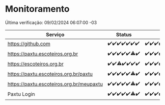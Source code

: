 # Monitoramento

Última verificação: 09/02/2024 06:07:00 -03

|Serviço|Status|Últimas 24h|
|---|---|---|
|https://github.com|<span title="2024-02-02: OK=24">✔️</span><span title="2024-02-03: OK=24">✔️</span><span title="2024-02-04: OK=24">✔️</span><span title="2024-02-05: OK=24">✔️</span><span title="2024-02-06: OK=24">✔️</span><span title="2024-02-07: OK=24">✔️</span><span title="2024-02-08: OK=10">✔️</span>|<span title="08/02/2024 07:06:00 -03 : 200">✔️</span><span title="08/02/2024 08:03:00 -03 : 200">✔️</span><span title="08/02/2024 09:10:00 -03 : 200">✔️</span><span title="08/02/2024 10:05:00 -03 : 200">✔️</span><span title="08/02/2024 11:05:00 -03 : 200">✔️</span><span title="08/02/2024 12:06:00 -03 : 200">✔️</span><span title="08/02/2024 13:07:00 -03 : 200">✔️</span><span title="08/02/2024 14:07:00 -03 : 200">✔️</span><span title="08/02/2024 15:07:00 -03 : 200">✔️</span><span title="08/02/2024 16:04:00 -03 : 200">✔️</span><span title="08/02/2024 17:06:00 -03 : 200">✔️</span><span title="08/02/2024 18:04:00 -03 : 200">✔️</span><span title="08/02/2024 19:05:00 -03 : 200">✔️</span><span title="08/02/2024 20:06:00 -03 : 200">✔️</span><span title="08/02/2024 21:28:00 -03 : 200">✔️</span><span title="08/02/2024 22:37:00 -03 : 200">✔️</span><span title="08/02/2024 23:12:00 -03 : 200">✔️</span><span title="09/02/2024 00:06:00 -03 : 200">✔️</span><span title="09/02/2024 01:07:00 -03 : 200">✔️</span><span title="09/02/2024 02:05:00 -03 : 200">✔️</span><span title="09/02/2024 03:08:00 -03 : 200">✔️</span><span title="09/02/2024 04:04:00 -03 : 200">✔️</span><span title="09/02/2024 05:08:00 -03 : 200">✔️</span><span title="09/02/2024 06:07:00 -03 : 200">✔️</span>|
|https://paxtu.escoteiros.org.br|<span title="2024-02-02: OK=24">✔️</span><span title="2024-02-03: OK=24">✔️</span><span title="2024-02-04: OK=24">✔️</span><span title="2024-02-05: OK=24">✔️</span><span title="2024-02-06: OK=24">✔️</span><span title="2024-02-07: OK=23, Falhas=1">⚠️</span><span title="2024-02-08: OK=10">✔️</span>|<span title="08/02/2024 07:06:00 -03 : 200">✔️</span><span title="08/02/2024 08:03:00 -03 : 200">✔️</span><span title="08/02/2024 09:10:00 -03 : 200">✔️</span><span title="08/02/2024 10:05:00 -03 : 200">✔️</span><span title="08/02/2024 11:05:00 -03 : 200">✔️</span><span title="08/02/2024 12:06:00 -03 : 200">✔️</span><span title="08/02/2024 13:07:00 -03 : 200">✔️</span><span title="08/02/2024 14:07:00 -03 : 200">✔️</span><span title="08/02/2024 15:07:00 -03 : 200">✔️</span><span title="08/02/2024 16:04:00 -03 : 200">✔️</span><span title="08/02/2024 17:06:00 -03 : 200">✔️</span><span title="08/02/2024 18:04:00 -03 : 200">✔️</span><span title="08/02/2024 19:05:00 -03 : 200">✔️</span><span title="08/02/2024 20:06:00 -03 : 200">✔️</span><span title="08/02/2024 21:28:00 -03 : 200">✔️</span><span title="08/02/2024 22:37:00 -03 : 200">✔️</span><span title="08/02/2024 23:12:00 -03 : 200">✔️</span><span title="09/02/2024 00:06:00 -03 : 200">✔️</span><span title="09/02/2024 01:07:00 -03 : 200">✔️</span><span title="09/02/2024 02:05:00 -03 : 200">✔️</span><span title="09/02/2024 03:08:00 -03 : 200">✔️</span><span title="09/02/2024 04:04:00 -03 : 200">✔️</span><span title="09/02/2024 05:08:00 -03 : 200">✔️</span><span title="09/02/2024 06:07:00 -03 : 200">✔️</span>|
|https://escoteiros.org.br|<span title="2024-02-02: OK=24">✔️</span><span title="2024-02-03: OK=24">✔️</span><span title="2024-02-04: OK=23, Falhas=1">⚠️</span><span title="2024-02-05: OK=24">✔️</span><span title="2024-02-06: OK=24">✔️</span><span title="2024-02-07: OK=24">✔️</span><span title="2024-02-08: OK=10">✔️</span>|<span title="08/02/2024 07:06:00 -03 : 200">✔️</span><span title="08/02/2024 08:03:00 -03 : 200">✔️</span><span title="08/02/2024 09:10:00 -03 : 200">✔️</span><span title="08/02/2024 10:05:00 -03 : 200">✔️</span><span title="08/02/2024 11:05:00 -03 : 200">✔️</span><span title="08/02/2024 12:06:00 -03 : 200">✔️</span><span title="08/02/2024 13:07:00 -03 : 200">✔️</span><span title="08/02/2024 14:07:00 -03 : 200">✔️</span><span title="08/02/2024 15:07:00 -03 : 200">✔️</span><span title="08/02/2024 16:04:00 -03 : 200">✔️</span><span title="08/02/2024 17:06:00 -03 : 200">✔️</span><span title="08/02/2024 18:04:00 -03 : 200">✔️</span><span title="08/02/2024 19:05:00 -03 : 200">✔️</span><span title="08/02/2024 20:06:00 -03 : 200">✔️</span><span title="08/02/2024 21:28:00 -03 : 200">✔️</span><span title="08/02/2024 22:37:00 -03 : 200">✔️</span><span title="08/02/2024 23:12:00 -03 : 200">✔️</span><span title="09/02/2024 00:07:00 -03 : 200">✔️</span><span title="09/02/2024 01:07:00 -03 : 200">✔️</span><span title="09/02/2024 02:05:00 -03 : 200">✔️</span><span title="09/02/2024 03:08:00 -03 : 200">✔️</span><span title="09/02/2024 04:04:00 -03 : 200">✔️</span><span title="09/02/2024 05:08:00 -03 : 200">✔️</span><span title="09/02/2024 06:07:00 -03 : 200">✔️</span>|
|https://paxtu.escoteiros.org.br/paxtu|<span title="2024-02-02: OK=24">✔️</span><span title="2024-02-03: OK=24">✔️</span><span title="2024-02-04: OK=24">✔️</span><span title="2024-02-05: OK=24">✔️</span><span title="2024-02-06: OK=24">✔️</span><span title="2024-02-07: OK=23, Falhas=1">⚠️</span><span title="2024-02-08: OK=10">✔️</span>|<span title="08/02/2024 07:06:00 -03 : 200">✔️</span><span title="08/02/2024 08:03:00 -03 : 200">✔️</span><span title="08/02/2024 09:10:00 -03 : 200">✔️</span><span title="08/02/2024 10:05:00 -03 : 200">✔️</span><span title="08/02/2024 11:05:00 -03 : 200">✔️</span><span title="08/02/2024 12:06:00 -03 : 200">✔️</span><span title="08/02/2024 13:07:00 -03 : 200">✔️</span><span title="08/02/2024 14:07:00 -03 : 200">✔️</span><span title="08/02/2024 15:07:00 -03 : 200">✔️</span><span title="08/02/2024 16:04:00 -03 : 200">✔️</span><span title="08/02/2024 17:06:00 -03 : 200">✔️</span><span title="08/02/2024 18:04:00 -03 : 200">✔️</span><span title="08/02/2024 19:05:00 -03 : 200">✔️</span><span title="08/02/2024 20:06:00 -03 : 200">✔️</span><span title="08/02/2024 21:28:00 -03 : 200">✔️</span><span title="08/02/2024 22:37:00 -03 : 200">✔️</span><span title="08/02/2024 23:12:00 -03 : 200">✔️</span><span title="09/02/2024 00:07:00 -03 : 200">✔️</span><span title="09/02/2024 01:07:00 -03 : 200">✔️</span><span title="09/02/2024 02:05:00 -03 : 200">✔️</span><span title="09/02/2024 03:08:00 -03 : 200">✔️</span><span title="09/02/2024 04:04:00 -03 : 200">✔️</span><span title="09/02/2024 05:08:00 -03 : 200">✔️</span><span title="09/02/2024 06:07:00 -03 : 200">✔️</span>|
|https://paxtu.escoteiros.org.br/meupaxtu|<span title="2024-02-02: OK=24">✔️</span><span title="2024-02-03: OK=24">✔️</span><span title="2024-02-04: OK=24">✔️</span><span title="2024-02-05: OK=24">✔️</span><span title="2024-02-06: OK=24">✔️</span><span title="2024-02-07: OK=23, Falhas=1">⚠️</span><span title="2024-02-08: OK=10">✔️</span>|<span title="08/02/2024 07:06:00 -03 : 200">✔️</span><span title="08/02/2024 08:03:00 -03 : 200">✔️</span><span title="08/02/2024 09:10:00 -03 : 200">✔️</span><span title="08/02/2024 10:05:00 -03 : 200">✔️</span><span title="08/02/2024 11:05:00 -03 : 200">✔️</span><span title="08/02/2024 12:06:00 -03 : 200">✔️</span><span title="08/02/2024 13:07:00 -03 : 200">✔️</span><span title="08/02/2024 14:07:00 -03 : 200">✔️</span><span title="08/02/2024 15:07:00 -03 : 200">✔️</span><span title="08/02/2024 16:04:00 -03 : 200">✔️</span><span title="08/02/2024 17:06:00 -03 : 200">✔️</span><span title="08/02/2024 18:04:00 -03 : 200">✔️</span><span title="08/02/2024 19:05:00 -03 : 200">✔️</span><span title="08/02/2024 20:06:00 -03 : 200">✔️</span><span title="08/02/2024 21:28:00 -03 : 200">✔️</span><span title="08/02/2024 22:37:00 -03 : 200">✔️</span><span title="08/02/2024 23:12:00 -03 : 200">✔️</span><span title="09/02/2024 00:07:00 -03 : 200">✔️</span><span title="09/02/2024 01:07:00 -03 : 200">✔️</span><span title="09/02/2024 02:05:00 -03 : 200">✔️</span><span title="09/02/2024 03:08:00 -03 : 200">✔️</span><span title="09/02/2024 04:04:00 -03 : 200">✔️</span><span title="09/02/2024 05:08:00 -03 : 200">✔️</span><span title="09/02/2024 06:07:00 -03 : 200">✔️</span>|
|Paxtu Login|<span title="2024-02-02: OK=24">✔️</span><span title="2024-02-03: OK=24">✔️</span><span title="2024-02-04: OK=24">✔️</span><span title="2024-02-05: OK=24">✔️</span><span title="2024-02-06: OK=24">✔️</span><span title="2024-02-07: OK=23, Falhas=1">⚠️</span><span title="2024-02-08: OK=10">✔️</span>|<span title="08/02/2024 07:06:00 -03 : 200">✔️</span><span title="08/02/2024 08:03:00 -03 : 200">✔️</span><span title="08/02/2024 09:10:00 -03 : 200">✔️</span><span title="08/02/2024 10:05:00 -03 : 200">✔️</span><span title="08/02/2024 11:05:00 -03 : 200">✔️</span><span title="08/02/2024 12:06:00 -03 : 200">✔️</span><span title="08/02/2024 13:07:00 -03 : 200">✔️</span><span title="08/02/2024 14:07:00 -03 : 200">✔️</span><span title="08/02/2024 15:07:00 -03 : 200">✔️</span><span title="08/02/2024 16:04:00 -03 : 200">✔️</span><span title="08/02/2024 17:06:00 -03 : 200">✔️</span><span title="08/02/2024 18:04:00 -03 : 200">✔️</span><span title="08/02/2024 19:05:00 -03 : 200">✔️</span><span title="08/02/2024 20:06:00 -03 : 200">✔️</span><span title="08/02/2024 21:28:00 -03 : 200">✔️</span><span title="08/02/2024 22:37:00 -03 : 200">✔️</span><span title="08/02/2024 23:12:00 -03 : 200">✔️</span><span title="09/02/2024 00:07:00 -03 : 200">✔️</span><span title="09/02/2024 01:07:00 -03 : 200">✔️</span><span title="09/02/2024 02:05:00 -03 : 200">✔️</span><span title="09/02/2024 03:08:00 -03 : 200">✔️</span><span title="09/02/2024 04:04:00 -03 : 200">✔️</span><span title="09/02/2024 05:08:00 -03 : 200">✔️</span><span title="09/02/2024 06:07:00 -03 : 200">✔️</span>|
